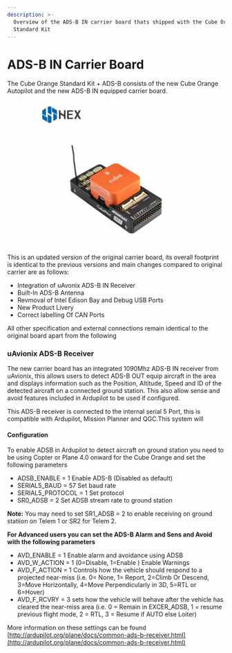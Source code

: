 ```yaml
---
description: >-
  Overview of the ADS-B IN carrier board thats shipped with the Cube Orange
  Standard Kit
---
```


# ADS-B IN Carrier Board

The Cube Orange Standard Kit + ADS-B consists of the new Cube Orange Autopilot and the new ADS-B IN equipped carrier board. 

![](../.gitbook/assets/700x467xorange-cube-standard-adsb-03.jpg.pagespeed.ic.b76kbv8lhc.jpg)

This is an updated version of the original carrier board, its overall footprint is identical to the previous versions and main changes compared to original carrier are as follows:

* Integration of uAvonix ADS-B IN Receiver
* Built-In ADS-B Antenna 
* Revmoval of Intel Edison Bay and Debug USB Ports
* New Product Livery 
* Correct labelling Of CAN Ports 

All other specification and external connections remain identical to the original board apart from the following 



### uAvionix ADS-B Receiver   

The new carrier board has an integrated 1090Mhz ADS-B IN receiver from uAvionix, this allows users to detect ADS-B OUT equip aircraft in the area and displays information such as the Position, Altitude, Speed and ID of the detected aircraft on a connected ground station. This also allow sense and avoid features included in Ardupilot to be used if configured.

This ADS-B receiver is connected to the internal serial 5 Port,  this is compatible with Ardupilot, Mission Planner and QGC.This system will 

#### Configuration 

To enable ADSB in Ardupilot to detect aircraft on ground station you need to be using Copter or Plane 4.0 onward for the Cube Orange and set the following parameters 

* ADSB\_ENABLE = 1 Enable ADS-B \(Disabled as default\)
* SERIAL5\_BAUD = 57 Set baud rate
* SERIAL5\_PROTOCOL = 1 Set protocol
* SR0\_ADSB = 2 Set ADSB stream rate to ground station

**Note:**  You may need to set SR1\_ADSB = 2 to enable receiving on ground statiion on Telem 1 or SR2 for Telem 2.  

 **For Advanced users you can set the ADS-B Alarm and Sens and Avoid with the following parameters** 

* AVD\_ENABLE = 1 Enable alarm and avoidance using ADSB
* AVD\_W\_ACTION = 1 \(0=Disable, 1=Enable  \) Enable Warnings 
* AVD\_F\_ACTION = 1 Controls how the vehicle should respond to a projected near-miss \(i.e. 0= None, 1= Report, 2=Climb Or Descend, 3=Move Horizontally, 4=Move Perpendicularly in 3D, 5=RTL or 6=Hover\)
* AVD\_F\_RCVRY = 3 sets how the vehicle will behave after the vehicle has cleared the near-miss area \(i.e. 0 = Remain in EXCER\_ADSB, 1 = resume previous flight mode, 2 = RTL, 3 = Resume if AUTO else Loiter\)

More information on these settings can be found [http://ardupilot.org/plane/docs/common-ads-b-receiver.html](http://ardupilot.org/plane/docs/common-ads-b-receiver.html)





 



